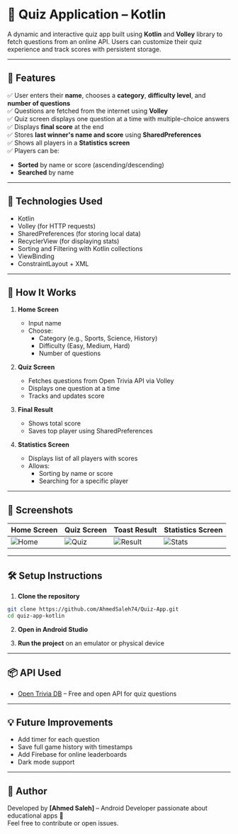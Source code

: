 # 🎯 Quiz Application – Kotlin

A dynamic and interactive quiz app built using **Kotlin** and **Volley** library to fetch questions from an online API. Users can customize their quiz experience and track scores with persistent storage.

---

## 📱 Features

✅ User enters their **name**, chooses a **category**, **difficulty level**, and **number of questions**  
✅ Questions are fetched from the internet using **Volley**  
✅ Quiz screen displays one question at a time with multiple-choice answers  
✅ Displays **final score** at the end  
✅ Stores **last winner's name and score** using **SharedPreferences**  
✅ Shows all players in a **Statistics screen**  
✅ Players can be:
- **Sorted** by name or score (ascending/descending)  
- **Searched** by name  

---

## 🧪 Technologies Used

- Kotlin  
- Volley (for HTTP requests)  
- SharedPreferences (for storing local data)  
- RecyclerView (for displaying stats)  
- Sorting and Filtering with Kotlin collections  
- ViewBinding  
- ConstraintLayout + XML  

---

## 🚀 How It Works

1. **Home Screen**
   - Input name  
   - Choose:
     - Category (e.g., Sports, Science, History)  
     - Difficulty (Easy, Medium, Hard)  
     - Number of questions  

2. **Quiz Screen**
   - Fetches questions from Open Trivia API via Volley  
   - Displays one question at a time  
   - Tracks and updates score  

3. **Final Result**
   - Shows total score  
   - Saves top player using SharedPreferences  

4. **Statistics Screen**
   - Displays list of all players with scores  
   - Allows:
     - Sorting by name or score  
     - Searching for a specific player  

---

## 📸 Screenshots

| Home Screen                      | Quiz Screen                      | Toast Result                              | Statistics Screen                  |
|----------------------------------|----------------------------------|------------------------------------|-------------------------------------|
| ![Home](1.png) | ![Quiz](2.png) | ![Result](3.png) | ![Stats](4.png) |

---

## 🛠 Setup Instructions

1. **Clone the repository**
```bash
git clone https://github.com/AhmedSaleh74/Quiz-App.git
cd quiz-app-kotlin
```

2. **Open in Android Studio**

3. **Run the project** on an emulator or physical device

---

## 📦 API Used

- [Open Trivia DB](https://opentdb.com/api_config.php) – Free and open API for quiz questions

---

## 💡 Future Improvements

- Add timer for each question  
- Save full game history with timestamps  
- Add Firebase for online leaderboards  
- Dark mode support  

---

## 🙌 Author

Developed by **[Ahmed Saleh]** – Android Developer passionate about educational apps 🚀  
Feel free to contribute or open issues.

